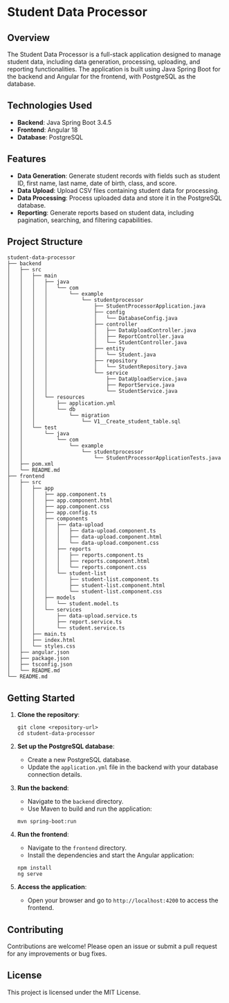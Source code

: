 # Student Data Processor

## Overview
The Student Data Processor is a full-stack application designed to manage student data, including data generation, processing, uploading, and reporting functionalities. The application is built using Java Spring Boot for the backend and Angular for the frontend, with PostgreSQL as the database.

## Technologies Used
- **Backend**: Java Spring Boot 3.4.5
- **Frontend**: Angular 18
- **Database**: PostgreSQL

## Features
- **Data Generation**: Generate student records with fields such as student ID, first name, last name, date of birth, class, and score.
- **Data Upload**: Upload CSV files containing student data for processing.
- **Data Processing**: Process uploaded data and store it in the PostgreSQL database.
- **Reporting**: Generate reports based on student data, including pagination, searching, and filtering capabilities.

## Project Structure
```
student-data-processor
├── backend
│   ├── src
│   │   ├── main
│   │   │   ├── java
│   │   │   │   └── com
│   │   │   │       └── example
│   │   │   │           └── studentprocessor
│   │   │   │               ├── StudentProcessorApplication.java
│   │   │   │               ├── config
│   │   │   │               │   └── DatabaseConfig.java
│   │   │   │               ├── controller
│   │   │   │               │   ├── DataUploadController.java
│   │   │   │               │   ├── ReportController.java
│   │   │   │               │   └── StudentController.java
│   │   │   │               ├── entity
│   │   │   │               │   └── Student.java
│   │   │   │               ├── repository
│   │   │   │               │   └── StudentRepository.java
│   │   │   │               └── service
│   │   │   │                   ├── DataUploadService.java
│   │   │   │                   ├── ReportService.java
│   │   │   │                   └── StudentService.java
│   │   │   └── resources
│   │   │       ├── application.yml
│   │   │       └── db
│   │   │           └── migration
│   │   │               └── V1__Create_student_table.sql
│   │   └── test
│   │       └── java
│   │           └── com
│   │               └── example
│   │                   └── studentprocessor
│   │                       └── StudentProcessorApplicationTests.java
│   ├── pom.xml
│   └── README.md
├── frontend
│   ├── src
│   │   ├── app
│   │   │   ├── app.component.ts
│   │   │   ├── app.component.html
│   │   │   ├── app.component.css
│   │   │   ├── app.config.ts
│   │   │   ├── components
│   │   │   │   ├── data-upload
│   │   │   │   │   ├── data-upload.component.ts
│   │   │   │   │   ├── data-upload.component.html
│   │   │   │   │   └── data-upload.component.css
│   │   │   │   ├── reports
│   │   │   │   │   ├── reports.component.ts
│   │   │   │   │   ├── reports.component.html
│   │   │   │   │   └── reports.component.css
│   │   │   │   └── student-list
│   │   │   │       ├── student-list.component.ts
│   │   │   │       ├── student-list.component.html
│   │   │   │       └── student-list.component.css
│   │   │   ├── models
│   │   │   │   └── student.model.ts
│   │   │   └── services
│   │   │       ├── data-upload.service.ts
│   │   │       ├── report.service.ts
│   │   │       └── student.service.ts
│   │   ├── main.ts
│   │   ├── index.html
│   │   └── styles.css
│   ├── angular.json
│   ├── package.json
│   ├── tsconfig.json
│   └── README.md
└── README.md
```

## Getting Started
1. **Clone the repository**:
   ```
   git clone <repository-url>
   cd student-data-processor
   ```

2. **Set up the PostgreSQL database**:
   - Create a new PostgreSQL database.
   - Update the `application.yml` file in the backend with your database connection details.

3. **Run the backend**:
   - Navigate to the `backend` directory.
   - Use Maven to build and run the application:
   ```
   mvn spring-boot:run
   ```

4. **Run the frontend**:
   - Navigate to the `frontend` directory.
   - Install the dependencies and start the Angular application:
   ```
   npm install
   ng serve
   ```

5. **Access the application**:
   - Open your browser and go to `http://localhost:4200` to access the frontend.

## Contributing
Contributions are welcome! Please open an issue or submit a pull request for any improvements or bug fixes.

## License
This project is licensed under the MIT License.